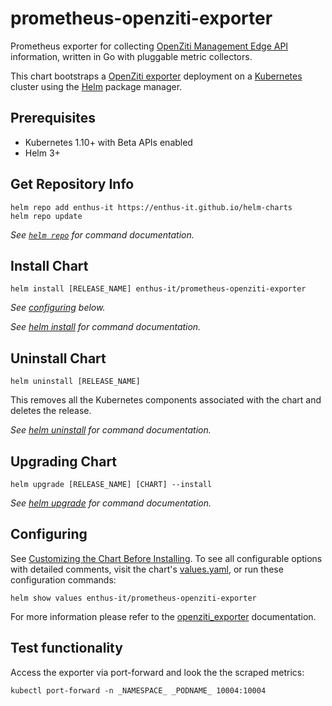 # prometheus-openziti-exporter

Prometheus exporter for collecting [OpenZiti Management Edge API](https://openziti.io/docs/reference/developer/api/) information,
written in Go with pluggable metric collectors.

This chart bootstraps a [OpenZiti exporter](https://github.com/enthus-it/openziti_exporter) deployment on a [Kubernetes](http://kubernetes.io) cluster using the [Helm](https://helm.sh) package manager.

## Prerequisites

- Kubernetes 1.10+ with Beta APIs enabled
- Helm 3+

## Get Repository Info

```console
helm repo add enthus-it https://enthus-it.github.io/helm-charts
helm repo update
```

_See [`helm repo`](https://helm.sh/docs/helm/helm_repo/) for command documentation._

## Install Chart

```console
helm install [RELEASE_NAME] enthus-it/prometheus-openziti-exporter
```

_See [configuring](#configuring) below._

_See [helm install](https://helm.sh/docs/helm/helm_install/) for command documentation._

## Uninstall Chart

```console
helm uninstall [RELEASE_NAME]
```

This removes all the Kubernetes components associated with the chart and deletes the release.

_See [helm uninstall](https://helm.sh/docs/helm/helm_uninstall/) for command documentation._

## Upgrading Chart

```console
helm upgrade [RELEASE_NAME] [CHART] --install
```

_See [helm upgrade](https://helm.sh/docs/helm/helm_upgrade/) for command documentation._

## Configuring

See [Customizing the Chart Before Installing](https://helm.sh/docs/intro/using_helm/#customizing-the-chart-before-installing). To see all configurable options with detailed comments, visit the chart's [values.yaml](./values.yaml), or run these configuration commands:

```console
helm show values enthus-it/prometheus-openziti-exporter
```

For more information please refer to the [openziti_exporter](https://github.com/enthus-it/openziti_exporter) documentation.

## Test functionality

Access the exporter via port-forward and look the the scraped metrics:

```console
kubectl port-forward -n _NAMESPACE_ _PODNAME_ 10004:10004
```
